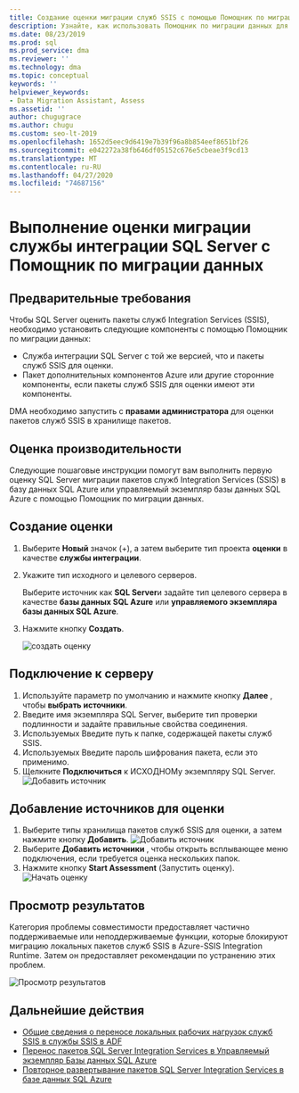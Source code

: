 ```yaml
---
title: Создание оценки миграции служб SSIS с помощью Помощник по миграции данных
description: Узнайте, как использовать Помощник по миграции данных для оценки локальной службы интеграции SQL Server (SSIS) перед миграцией в базу данных SQL Azure или управляемый экземпляр базы данных SQL Azure.
ms.date: 08/23/2019
ms.prod: sql
ms.prod_service: dma
ms.reviewer: ''
ms.technology: dma
ms.topic: conceptual
keywords: ''
helpviewer_keywords:
- Data Migration Assistant, Assess
ms.assetid: ''
author: chugugrace
ms.author: chugu
ms.custom: seo-lt-2019
ms.openlocfilehash: 1652d5eec9d6419e7b39f96a8b854eef8651bf26
ms.sourcegitcommit: e042272a38fb646df05152c676e5cbeae3f9cd13
ms.translationtype: MT
ms.contentlocale: ru-RU
ms.lasthandoff: 04/27/2020
ms.locfileid: "74687156"
---
```

# <a name="perform-a-sql-server-integration-service-migration-assessment-with-data-migration-assistant"></a>Выполнение оценки миграции службы интеграции SQL Server с Помощник по миграции данных

## <a name="prerequisites"></a>Предварительные требования

Чтобы SQL Server оценить пакеты служб Integration Services (SSIS), необходимо установить следующие компоненты с помощью Помощник по миграции данных:

- Служба интеграции SQL Server с той же версией, что и пакеты служб SSIS для оценки.
- Пакет дополнительных компонентов Azure или другие сторонние компоненты, если пакеты служб SSIS для оценки имеют эти компоненты.  

DMA необходимо запустить с **правами администратора** для оценки пакетов служб SSIS в хранилище пакетов.

## <a name="performance-assessments"></a>Оценка производительности

Следующие пошаговые инструкции помогут вам выполнить первую оценку SQL Server миграции пакетов служб Integration Services (SSIS) в базу данных SQL Azure или управляемый экземпляр базы данных SQL Azure с помощью Помощник по миграции данных.

## <a name="create-an-assessment"></a>Создание оценки

1. Выберите **Новый** значок (+), а затем выберите тип проекта **оценки** в качестве **службы интеграции**.

1. Укажите тип исходного и целевого серверов.

    Выберите источник как **SQL Server**и задайте тип целевого сервера в качестве **базы данных SQL Azure** или **управляемого экземпляра базы данных SQL Azure**.

1. Нажмите кнопку **Создать**.

    ![создать оценку](media/dma-assess-ssis/dma-assess-ssis-create.png)

## <a name="connect-to-a-server"></a>Подключение к серверу

1. Используйте параметр по умолчанию и нажмите кнопку **Далее** , чтобы **выбрать источники**.
1. Введите имя экземпляра SQL Server, выберите тип проверки подлинности и задайте правильные свойства соединения.
1. Используемых Введите путь к папке, содержащей пакеты служб SSIS.
1. Используемых Введите пароль шифрования пакета, если это применимо.
1. Щелкните **Подключиться** к ИСХОДНОМу экземпляру SQL Server.
  ![Добавить источник](media/dma-assess-ssis/dma-assess-ssis-addsource.png)

## <a name="add-sources-to-assess"></a>Добавление источников для оценки

1. Выберите типы хранилища пакетов служб SSIS для оценки, а затем нажмите кнопку **Добавить**.
![Добавить источник](media/dma-assess-ssis/dma-assess-ssis-addsource-type.png)
1. Выберите **Добавить источники** , чтобы открыть всплывающее меню подключения, если требуется оценка нескольких папок.
1. Нажмите кнопку **Start Assessment** (Запустить оценку).
  ![Начать оценку](media/dma-assess-ssis/dma-assess-ssis-assess.png)

## <a name="view-results"></a>Просмотр результатов

Категория проблемы совместимости предоставляет частично поддерживаемые или неподдерживаемые функции, которые блокируют миграцию локальных пакетов служб SSIS в Azure-SSIS Integration Runtime. Затем он предоставляет рекомендации по устранению этих проблем.

![Просмотр результатов](media/dma-assess-ssis/dma-assess-ssis-result.png)

## <a name="next-steps"></a>Дальнейшие действия

- [Общие сведения о переносе локальных рабочих нагрузок служб SSIS в службы SSIS в ADF](https://docs.microsoft.com/azure/data-factory/scenario-ssis-migration-overview)
- [Перенос пакетов SQL Server Integration Services в Управляемый экземпляр Базы данных SQL Azure](https://docs.microsoft.com/azure/dms/how-to-migrate-ssis-packages-managed-instance)
- [Повторное развертывание пакетов SQL Server Integration Services в базе данных SQL Azure](https://docs.microsoft.com/azure/dms/how-to-migrate-ssis-packages)
